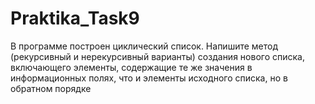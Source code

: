 # Praktika_Task9
 
В программе построен циклический список.
Напишите метод (рекурсивный и нерекурсивный варианты) создания нового списка,
включающего элементы, содержащие те же значения в информационных полях, что и элементы исходного списка,
но в обратном порядке